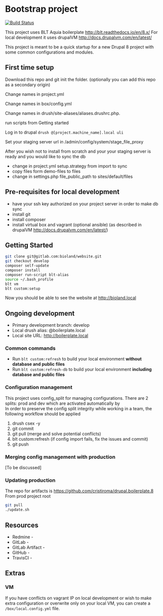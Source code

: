 # Bootstrap project
[![Build Status](https://travis-ci.org/cristiroma/drupal.boilerplate.8.svg?branch=blt)](https://travis-ci.org/cristiroma/drupal.boilerplate.8)

This project uses BLT Aquia boilerplate http://blt.readthedocs.io/en/8.x/
For local development it uses drupalVM http://docs.drupalvm.com/en/latest/

This project is meant to be a quick startup for a new Drupal 8 project with some common configurations and modules.

## First time setup
Download this repo and git init the folder. (optionally you can add this repo as a secondary origin)

Change names in project.yml

Change names in box/config.yml

Change names in drush/site-aliases/aliases.drushrc.php.

run scripts from Getting started

Log in to drupal ```drush @[project.machine_name].local uli```

Set your staging server url in /admin/config/system/stage_file_proxy

After you wish not to install from scratch and your your staging server is ready and you would like to sync the db

* change in project.yml setup.strategy from import to sync
* copy files form demo-files to files
* change in settings.php file_public_path to sites/default/files
 

## Pre-requisites for local development
* have your ssh key authorized on your project server in order to make db sync
* install git
* install composer
* install virtual box and vagrant (optional ansible) (as described in drupalVM http://docs.drupalvm.com/en/latest/)

## Getting Started

```bash
git clone git@gitlab.com:bioland/website.git
git checkout develop
composer self-update
composer install
composer run-script blt-alias
source ~/.bash_profile
blt vm
blt custom:setup
```
Now you should be able to see the website at http://bioland.local

## Ongoing development
* Primary development branch: develop
* Local drush alias: @boilerplate.local
* Local site URL: http://boilerplate.local

### Common commands
* Run ```blt custom:refresh``` to build your local environment **without database and public files**
* Run ```blt custom:refresh-db``` to build your local environment **including database and public files**

### Configuration management
This project uses config_split for managing configurations. There are 2 splits: prod and dev which are activated automatically by  
In order to preserve the config split integrity while working in a team, the following workflow should be applied 

1. drush csex -y
2. git commit
3. git pull (merge and solve potential conflicts)
4. blt custom:refresh (if config import fails, fix the issues and commit)
5. git push

### Merging config management with production
[To be discussed]

### Updating production
The repo for artifacts is https://github.com/cristiroma/drupal.boilerplate.8
From prod project root
```bash 
git pull
./update.sh
```


## Resources

* Redmine - 
* GitLab - 
* GitLab Artifact - 
* GitHub - 
* TravisCI - 


## Extras
### VM
If you have conflicts on vagrant IP on local development or wish to make extra configuration or overwrite only on your local VM, you can create a ```/box/local.config.yml``` file.

